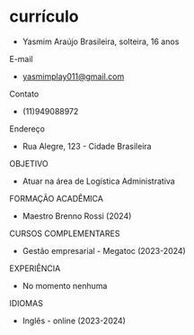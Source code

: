 # currículo 
* Yasmim Araújo Brasileira, solteira, 16 anos

E-mail
* yasmimplay011@gmail.com

Contato
* (11)949088972

Endereço 
* Rua Alegre, 123 - Cidade Brasileira

OBJETIVO
* Atuar na área de Logística Administrativa

FORMAÇÃO ACADÊMICA
* Maestro Brenno Rossi (2024)

CURSOS COMPLEMENTARES
* Gestão empresarial - Megatoc (2023-2024)

EXPERIÊNCIA
* No momento nenhuma

IDIOMAS
* Inglês - online (2023-2024)
